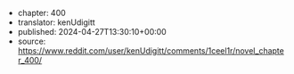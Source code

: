 - chapter: 400
- translator: kenUdigitt
- published: 2024-04-27T13:30:10+00:00
- source: https://www.reddit.com/user/kenUdigitt/comments/1ceel1r/novel_chapter_400/
